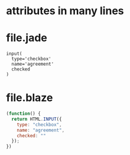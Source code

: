 # attributes in many lines

# file.jade
```jade
input(
  type='checkbox'
  name='agreement'
  checked
)
```

# file.blaze
```javascript
(function() {
  return HTML.INPUT({
    type: "checkbox",
    name: "agreement",
    checked: ""
  });
})
```
